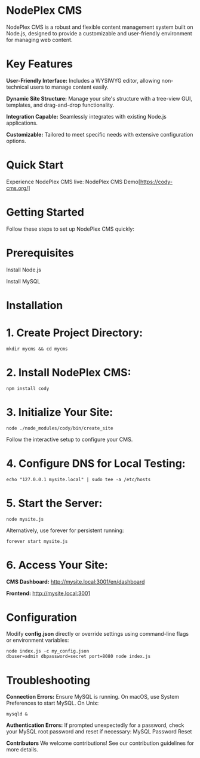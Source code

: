 # NodePlex CMS
NodePlex CMS is a robust and flexible content management system built on Node.js, designed to provide a customizable and user-friendly environment for managing web content.

# Key Features
**User-Friendly Interface:** Includes a WYSIWYG editor, allowing non-technical users to manage content easily.

**Dynamic Site Structure:** Manage your site's structure with a tree-view GUI, templates, and drag-and-drop functionality.

**Integration Capable:** Seamlessly integrates with existing Node.js applications.

**Customizable:** Tailored to meet specific needs with extensive configuration options.

# Quick Start
Experience NodePlex CMS live: NodePlex CMS Demo[https://cody-cms.org/]

# Getting Started
Follow these steps to set up NodePlex CMS quickly:

# Prerequisites
Install Node.js

Install MySQL

# Installation
# 1. Create Project Directory:

	mkdir mycms && cd mycms

# 2. Install NodePlex CMS:

	npm install cody

# 3. Initialize Your Site:
	node ./node_modules/cody/bin/create_site
Follow the interactive setup to configure your CMS.

# 4. Configure DNS for Local Testing:
	echo "127.0.0.1 mysite.local" | sudo tee -a /etc/hosts

# 5. Start the Server:
	node mysite.js
 
Alternatively, use forever for persistent running:

	forever start mysite.js

# 6. Access Your Site:
**CMS Dashboard:** http://mysite.local:3001/en/dashboard

**Frontend:** http://mysite.local:3001

# Configuration
Modify **config.json** directly or override settings using command-line flags or environment variables:

	node index.js -c my_config.json
	dbuser=admin dbpassword=secret port=8080 node index.js

# Troubleshooting
**Connection Errors:** Ensure MySQL is running. On macOS, use System Preferences to start MySQL. On Unix:

	mysqld &

**Authentication Errors:** If prompted unexpectedly for a password, check your MySQL root password and reset if necessary: MySQL Password Reset

**Contributors**
We welcome contributions! See our contribution guidelines for more details.
